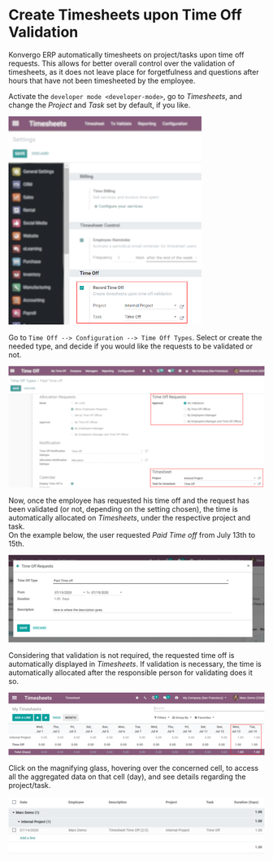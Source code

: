 # Create Timesheets upon Time Off Validation

Konvergo ERP automatically timesheets on project/tasks upon time off requests.
This allows for better overall control over the validation of
timesheets, as it does not leave place for forgetfulness and questions
after hours that have not been timesheeted by the employee.

Activate the `developer mode <developer-mode>`, go to *Timesheets*, and
change the *Project* and *Task* set by default, if you like.

<img src="time_off/record_time_off.png" class="align-center"
alt="View of Timesheets setting enabling the feature record time off in Konvergo ERP Timesheets" />

Go to `Time Off --> Configuration --> Time Off Types`. Select or create
the needed type, and decide if you would like the requests to be
validated or not.

<img src="time_off/time_off_types.png" class="align-center"
alt="View of a time off types form emphasizing the time off requests and timesheets section in
Konvergo ERP Time Off" />

Now, once the employee has requested his time off and the request has
been validated (or not, depending on the setting chosen), the time is
automatically allocated on *Timesheets*, under the respective project
and task.  
On the example below, the user requested *Paid Time off* from July 13th
to 15th.

<img src="time_off/time_off_request.png" class="align-center"
alt="View of the time off request form in Konvergo ERP Time Off" />

Considering that validation is not required, the requested time off is
automatically displayed in *Timesheets*. If validation is necessary, the
time is automatically allocated after the responsible person for
validating does it so.

<img src="time_off/timesheets.png" class="align-center"
alt="Video of timesheets emphasizing the requested time off from the employee in Konvergo ERP Timesheets" />

Click on the magnifying glass, hovering over the concerned cell, to
access all the aggregated data on that cell (day), and see details
regarding the project/task.

<img src="time_off/timesheet_description.png" class="align-center"
alt="View of the details of a project/task in Konvergo ERP Timeheets" />
